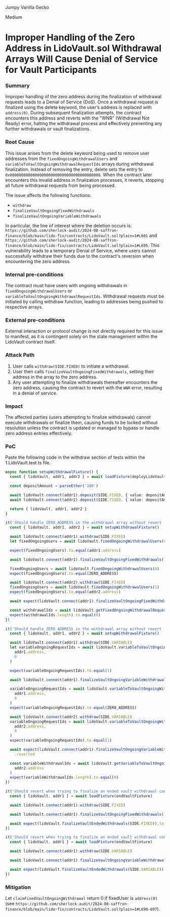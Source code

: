 Jumpy Vanilla Gecko

Medium

# Improper Handling of the Zero Address in LidoVault.sol Withdrawal Arrays Will Cause Denial of Service for Vault Participants

### Summary

Improper handling of the zero address during the finalization of withdrawal requests leads to a Denial of Service (DoS). Once a withdrawal request is finalized using the delete keyword, the user’s address is replaced with `address(0)`. During subsequent finalization attempts, the contract encounters this address and reverts with the "WNR" (Withdrawal Not Ready) error, halting the withdrawal process and effectively preventing any further withdrawals or vault finalizations.

### Root Cause

This issue arises from the delete keyword being used to remove user addresses from the `fixedOngoingWithdrawalUsers` and `variableToVaultOngoingWithdrawalRequestIds` arrays during withdrawal finalization. Instead of removing the entry, delete sets the entry to `0x0000000000000000000000000000000000000000`. When the contract later encounters this invalid address in finalization processes, it reverts, stopping all future withdrawal requests from being processed.

The issue affects the following functions:
 - `withdraw`
 - `finalizeVaultOngoingFixedWithdrawals`
 - `finalizeVaultOngoingVariableWithdrawals`
 
In particular, the line of interest where the deletion occurs is: `https://github.com/sherlock-audit/2024-08-saffron-finance/blob/main/lido-fiv/contracts/LidoVault.sol?plain=1#L601` and `https://github.com/sherlock-audit/2024-08-saffron-finance/blob/main/lido-fiv/contracts/LidoVault.sol?plain=1#L695`.
This vulnerability leads to a temporary Denial of Service, where users cannot successfully withdraw their funds due to the contract's reversion when encountering the zero address.

### Internal pre-conditions

The contract must have users with ongoing withdrawals in `fixedOngoingWithdrawalUsers` or `variableToVaultOngoingWithdrawalRequestIds`.
Withdrawal requests must be initiated by calling withdraw function, leading to addresses being pushed to respective arrays.

### External pre-conditions

External interaction or protocol change is not directly required for this issue to manifest, as it is contingent solely on the state management within the LidoVault contract itself.

### Attack Path

1. User calls `withdraw(SIDE.FIXED)` to initiate a withdrawal.
2. User then calls `finalizeVaultOngoingFixedWithdrawals`, setting their address in the array to the zero address.
3. Any user attempting to finalize withdrawals thereafter encounters the zero address, causing the contract to revert with the `WNR` error, resulting in a denial of service.

### Impact

The affected parties (users attempting to finalize withdrawals) cannot execute withdrawals or finalize them, causing funds to be locked without resolution unless the contract is updated or managed to bypass or handle zero address entries effectively.

### PoC

Paste the following code in the withdraw section of tests within the 1.LidoVault.test.ts file.
```typescript
async function setupWithdrawalFixture() {
  const { lidoVault, addr1, addr2 } = await loadFixture(deployLidoVaultFixture)

  const depositAmount = parseEther('200')

  await lidoVault.connect(addr1).deposit(SIDE.FIXED, { value: depositAmount })
  await lidoVault.connect(addr2).deposit(SIDE.FIXED, { value: depositAmount })

  return { lidoVault, addr1, addr2 }
}

it('Should handle ZERO_ADDRESS in the withdrawal array without revert (Fixed DoS Test)', async function () {
  const { lidoVault, addr1, addr2 } = await setupWithdrawalFixture()

  await lidoVault.connect(addr1).withdraw(SIDE.FIXED)
  let fixedOngoingUsers = await lidoVault.fixedOngoingWithdrawalUsers(0)

  expect(fixedOngoingUsers).to.equal(addr1.address)

  await lidoVault.connect(addr1).finalizeVaultOngoingFixedWithdrawals()

  fixedOngoingUsers = await lidoVault.fixedOngoingWithdrawalUsers(0)
  expect(fixedOngoingUsers).to.equal(ZERO_ADDRESS)

  await lidoVault.connect(addr2).withdraw(SIDE.FIXED)
  fixedOngoingUsers = await lidoVault.fixedOngoingWithdrawalUsers(1)
  expect(fixedOngoingUsers).to.equal(addr2.address)

  await expect(lidoVault.connect(addr1).finalizeVaultOngoingFixedWithdrawals()).to.not.be.reverted

  const withdrawalIds = await lidoVault.getFixedOngoingWithdrawalRequestIds(addr2.address)
  expect(withdrawalIds.length).to.equal(0)
})

it('Should handle ZERO_ADDRESS in the withdrawal array without revert (Variable DoS Test)', async function () {
  const { lidoVault, addr1, addr2 } = await setupWithdrawalFixture()

  await lidoVault.connect(addr1).withdraw(SIDE.VARIABLE)
  let variableOngoingRequestIds = await lidoVault.variableToVaultOngoingWithdrawalRequestIds(
    addr1.address,
    0
  )

  expect(variableOngoingRequestIds).to.equal(1)

  await lidoVault.connect(addr1).finalizeVaultOngoingVariableWithdrawals()

  variableOngoingRequestIds = await lidoVault.variableToVaultOngoingWithdrawalRequestIds(
    addr1.address,
    0
  )
  expect(variableOngoingRequestIds).to.equal(ZERO_ADDRESS)

  await lidoVault.connect(addr2).withdraw(SIDE.VARIABLE)
  variableOngoingRequestIds = await lidoVault.variableToVaultOngoingWithdrawalRequestIds(
    addr2.address,
    0
  )
  expect(variableOngoingRequestIds).to.equal(1)

  await expect(lidoVault.connect(addr1).finalizeVaultOngoingVariableWithdrawals()).to.not.be
    .reverted

  const variableWithdrawalIds = await lidoVault.getVariableToVaultOngoingWithdrawalRequestIds(
    addr2.address
  )
  expect(variableWithdrawalIds.length).to.equal(0)
})

it('Should revert when trying to finalize an ended vault withdrawal containing ZERO_ADDRESS (Fixed)', async function () {
  const { lidoVault, addr1 } = await loadFixture(endVaultFixture)

  await lidoVault.connect(addr1).withdraw(SIDE.FIXED)

  await lidoVault.connect(addr1).finalizeVaultOngoingFixedWithdrawals()

  await expect(lidoVault.finalizeVaultEndedWithdrawals(SIDE.FIXED)).to.be.revertedWith('WNR')
})

it('Should revert when trying to finalize an ended vault withdrawal containing ZERO_ADDRESS (Variable)', async function () {
  const { lidoVault, addr1 } = await loadFixture(endVaultFixture)

  await lidoVault.connect(addr1).withdraw(SIDE.VARIABLE)

  await lidoVault.connect(addr1).finalizeVaultOngoingVariableWithdrawals()

  await expect(lidoVault.finalizeVaultEndedWithdrawals(SIDE.VARIABLE)).to.be.revertedWith('WNR')
})
```

### Mitigation

Let `claimFixedVaultOngoingWithdrawal` return 0 if fixedUser is `address(0)` (see `https://github.com/sherlock-audit/2024-08-saffron-finance/blob/main/lido-fiv/contracts/LidoVault.sol?plain=1#L690-697`).